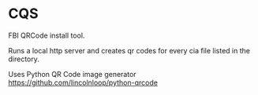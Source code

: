 # CQS


FBI QRCode install tool.

Runs a local http server and creates qr codes for every cia file listed in the directory.

Uses Python QR Code image generator https://github.com/lincolnloop/python-qrcode

